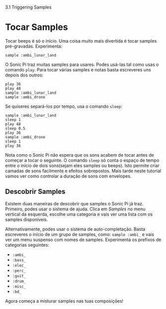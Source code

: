 3.1 Triggering Samples

# Tocar Samples

Tocar beeps é só o início. Uma coisa muito mais divertida é tocar samples pré-gravadas. Experimenta:

```
sample :ambi_lunar_land
```

O Sonic Pi traz muitas samples para usares. Podes usá-las tal como usas o comando `play`. Para tocar várias samples e notas basta escreveres uns depois dos outros:

```
play 36
play 48
sample :ambi_lunar_land
sample :ambi_drone
```

Se quiseres separá-los por tempo, usa o comando `sleep`:

```
sample :ambi_lunar_land
sleep 1
play 48
sleep 0.5
play 36
sample :ambi_drone
sleep 1
play 36
```

Nota como o Sonic Pi não espera que os sons acabem de tocar antes de começar a tocar o seguinte. O comando `sleep` só conta o espaço de tempo entre o início de dois sons(sejam eles samples ou beeps). Isto permite criar camadas de sons facilmente e efeitos sobrepostos. Mais tarde neste tutorial vamos ver como controlar a duração de sons com envelopes.


## Descobrir Samples

Existem duas maneiras de descobrir que samples o Sonic Pi já traz. Primeiro, podes usar o sistema de ajuda. Clica em *Samples* no menu vertical da esquerda, escolhe uma categoria e vais ver uma lista com os samples disponíveis.

Alternativamente, podes usar o sistema de auto-completação. Basta escreveres o início de um grupo de samples, como: `sample :ambi_` e vais ver um menu suspenso com nomes de samples. Experimenta os prefixos de categorias seguintes:

* `:ambi_`
* `:bass_`
* `:elec_`
* `:perc_`
* `:guit_`
* `:drum_`
* `:misc_`
* `:bd_`

Agora começa a misturar samples nas tuas composições!
